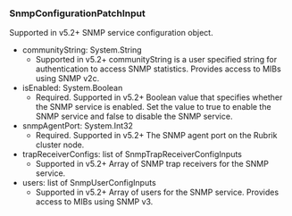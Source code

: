 ### SnmpConfigurationPatchInput
Supported in v5.2+
  SNMP service configuration object.

- communityString: System.String
  - Supported in v5.2+
      communityString is a user specified string for authentication to access SNMP statistics. Provides access to MIBs using SNMP v2c.
- isEnabled: System.Boolean
  - Required. Supported in v5.2+
      Boolean value that specifies whether the SNMP service is enabled. Set the value to true to enable the SNMP service and false to disable the SNMP service.
- snmpAgentPort: System.Int32
  - Required. Supported in v5.2+
      The SNMP agent port on the Rubrik cluster node.
- trapReceiverConfigs: list of SnmpTrapReceiverConfigInputs
  - Supported in v5.2+
      Array of SNMP trap receivers for the SNMP service.
- users: list of SnmpUserConfigInputs
  - Supported in v5.2+
      Array of users for the SNMP service. Provides access to MIBs using SNMP v3.
